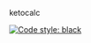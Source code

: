 ketocalc

[![Code style: black](https://img.shields.io/badge/code%20style-black-000000.svg)](https://github.com/ambv/black)
